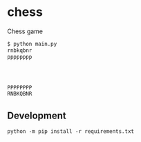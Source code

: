 # chess

Chess game

```bash
$ python main.py
rnbkqbnr
pppppppp




PPPPPPPP
RNBKQBNR
```

## Development

`python -m pip install -r requirements.txt`
